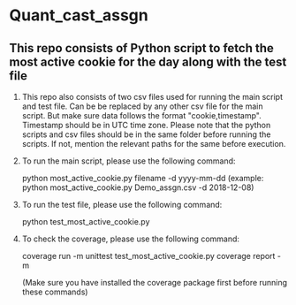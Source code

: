 # Quant_cast_assgn

## This repo consists of Python script to fetch the most active cookie for the day along with the test file

1. This repo also consists of two csv files used for running the main script and test file. Can be be replaced by any other csv file for the main script. But make sure data follows the format "cookie,timestamp". Timestamp should be in UTC time zone. Please note that the python scripts and csv files should be in the same folder before running the scripts. If not, mention the relevant paths for the same before execution.

2. To run the main script, please use the following command:

    python most_active_cookie.py filename -d yyyy-mm-dd
    (example: python most_active_cookie.py Demo_assgn.csv -d 2018-12-08)

4. To run the test file, please use the following command:
     
    python test_most_active_cookie.py

5. To check the coverage, please use the following command:

   coverage run -m unittest test_most_active_cookie.py
   coverage report -m

   (Make sure you have installed the coverage package first before running these commands)
